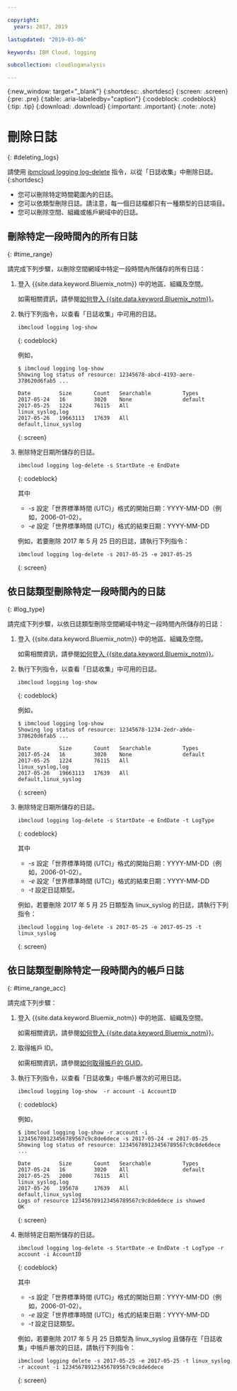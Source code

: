 ```yaml
---

copyright:
  years: 2017, 2019

lastupdated: "2019-03-06"

keywords: IBM Cloud, logging

subcollection: cloudloganalysis

---
```


{:new_window: target="_blank"}
{:shortdesc: .shortdesc}
{:screen: .screen}
{:pre: .pre}
{:table: .aria-labeledby="caption"}
{:codeblock: .codeblock}
{:tip: .tip}
{:download: .download}
{:important: .important}
{:note: .note}

# 刪除日誌
{: #deleting_logs}

請使用 [ibmcloud logging log-delete](/docs/services/CloudLogAnalysis/reference/log_analysis_cli_cloud.html#delete) 指令，以從「日誌收集」中刪除日誌。
{:shortdesc}

* 您可以刪除特定時間範圍內的日誌。
* 您可以依類型刪除日誌。請注意，每一個日誌檔都只有一種類型的日誌項目。
* 您可以刪除空間、組織或帳戶網域中的日誌。


## 刪除特定一段時間內的所有日誌
{: #time_range}

請完成下列步驟，以刪除空間網域中特定一段時間內所儲存的所有日誌：

1. 登入 {{site.data.keyword.Bluemix_notm}} 中的地區、組織及空間。 

    如需相關資訊，請參閱[如何登入 {{site.data.keyword.Bluemix_notm}}](/docs/services/CloudLogAnalysis/qa/cli_qa.html#login)。
    
2. 執行下列指令，以查看「日誌收集」中可用的日誌。

    ```
    ibmcloud logging log-show
    ```
    {: codeblock}
    
    例如，
    
    ```
    $ ibmcloud logging log-show
    Showing log status of resource: 12345678-abcd-4193-aere-378620d6fab5 ...

    Date         Size       Count   Searchable          Types   
	2017-05-24   16         3020    None                default
	2017-05-25   1224       76115   All                 linux_syslog,log
    2017-05-26   19663113   17639   All                 default,linux_syslog  
    ```
    {: screen}
	
3. 刪除特定日期所儲存的日誌。

    ```
	ibmcloud logging log-delete -s StartDate -e EndDate
	```
	{: codeblock}
	
	其中
	
	* *-s* 設定「世界標準時間 (UTC)」格式的開始日期：YYYY-MM-DD（例如，2006-01-02）。
    * *-e* 設定「世界標準時間 (UTC)」格式的結束日期：YYYY-MM-DD
    	
	例如，若要刪除 2017 年 5 月 25 日的日誌，請執行下列指令：
	
	```
	ibmcloud logging log-delete -s 2017-05-25 -e 2017-05-25
	```
	{: screen}

	
## 依日誌類型刪除特定一段時間內的日誌 
{: #log_type}

請完成下列步驟，以依日誌類型刪除空間網域中特定一段時間內所儲存的日誌：

1. 登入 {{site.data.keyword.Bluemix_notm}} 中的地區、組織及空間。 

    如需相關資訊，請參閱[如何登入 {{site.data.keyword.Bluemix_notm}}](/docs/services/CloudLogAnalysis/qa/cli_qa.html#login)。
    
2. 執行下列指令，以查看「日誌收集」中可用的日誌。

    ```
    ibmcloud logging log-show
    ```
    {: codeblock}
    
    例如，
    
    ```
    $ ibmcloud logging log-show
    Showing log status of resource: 12345678-1234-2edr-a9de-378620d6fab5 ...

    Date         Size       Count   Searchable          Types   
	2017-05-24   16         3020    None                default
	2017-05-25   1224       76115   All                 linux_syslog,log
    2017-05-26   19663113   17639   All                 default,linux_syslog  
    ```
    {: screen}
	
3. 刪除特定日期所儲存的日誌。

    ```
	ibmcloud logging log-delete -s StartDate -e EndDate -t LogType
	```
	{: codeblock}
	
	其中
	
	* *-s* 設定「世界標準時間 (UTC)」格式的開始日期：YYYY-MM-DD（例如，2006-01-02）。
    * *-e* 設定「世界標準時間 (UTC)」格式的結束日期：YYYY-MM-DD
	* *-t* 設定日誌類型。
    	
	例如，若要刪除 2017 年 5 月 25 日類型為 linux_syslog 的日誌，請執行下列指令：
	
	```
	ibmcloud logging log-delete -s 2017-05-25 -e 2017-05-25 -t linux_syslog
	```
	{: screen}

		
	
## 依日誌類型刪除特定一段時間內的帳戶日誌 
{: #time_range_acc}

請完成下列步驟：

1. 登入 {{site.data.keyword.Bluemix_notm}} 中的地區、組織及空間。 

    如需相關資訊，請參閱[如何登入 {{site.data.keyword.Bluemix_notm}}](/docs/services/CloudLogAnalysis/qa/cli_qa.html#login)。
	
2. 取得帳戶 ID。

    如需相關資訊，請參閱[如何取得帳戶的 GUID](/docs/services/CloudLogAnalysis/qa/cli_qa.html#account_guid)。
    
3. 執行下列指令，以查看「日誌收集」中帳戶層次的可用日誌。

    ```
    ibmcloud logging log-show  -r account -i AccountID
    ```
    {: codeblock}
    
    例如，
    
    ```
    $ ibmcloud logging log-show -r account -i 123456789123456789567c9c8de6dece -s 2017-05-24 -e 2017-05-25
	Showing log status of resource: 123456789123456789567c9c8de6dece ...

    Date         Size       Count   Searchable          Types   
	2017-05-24   16         3020    All                 default
	2017-05-25   2000       76115   All                 linux_syslog,log
    2017-05-26   195678     17639   All                 default,linux_syslog    
    Logs of resource 123456789123456789567c9c8de6dece is showed
    OK
    ```
    {: screen}
	
4. 刪除特定日期所儲存的日誌。

    ```
	ibmcloud logging log-delete -s StartDate -e EndDate -t LogType -r account -i AccountID
	```
	{: codeblock}
	
	其中
	
	* *-s* 設定「世界標準時間 (UTC)」格式的開始日期：YYYY-MM-DD（例如，2006-01-02）。
    * *-e* 設定「世界標準時間 (UTC)」格式的結束日期：YYYY-MM-DD
	* *-t* 設定日誌類型。
    	
	例如，若要刪除 2017 年 5 月 25 日類型為 linux_syslog 且儲存在「日誌收集」中帳戶層次的日誌，請執行下列指令：
	
	```
	ibmcloud logging delete -s 2017-05-25 -e 2017-05-25 -t linux_syslog -r account -i 123456789123456789567c9c8de6dece
	```
	{: screen}
	












